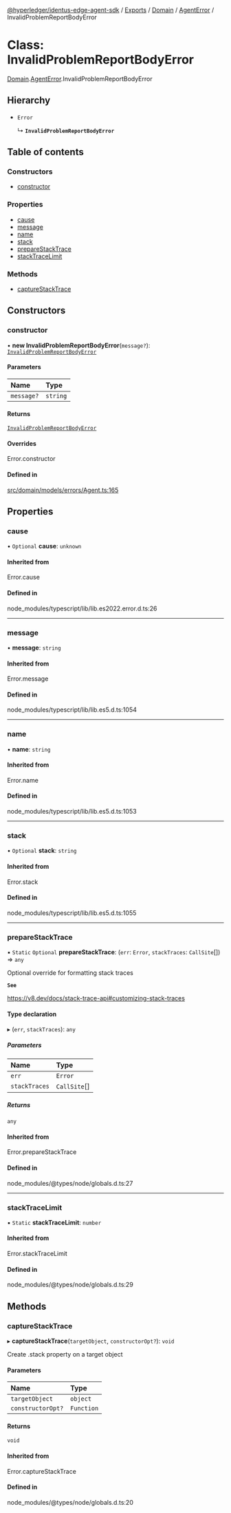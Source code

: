 [@hyperledger/identus-edge-agent-sdk](../README.md) / [Exports](../modules.md) / [Domain](../modules/Domain.md) / [AgentError](../modules/Domain.AgentError.md) / InvalidProblemReportBodyError

# Class: InvalidProblemReportBodyError

[Domain](../modules/Domain.md).[AgentError](../modules/Domain.AgentError.md).InvalidProblemReportBodyError

## Hierarchy

- `Error`

  ↳ **`InvalidProblemReportBodyError`**

## Table of contents

### Constructors

- [constructor](Domain.AgentError.InvalidProblemReportBodyError.md#constructor)

### Properties

- [cause](Domain.AgentError.InvalidProblemReportBodyError.md#cause)
- [message](Domain.AgentError.InvalidProblemReportBodyError.md#message)
- [name](Domain.AgentError.InvalidProblemReportBodyError.md#name)
- [stack](Domain.AgentError.InvalidProblemReportBodyError.md#stack)
- [prepareStackTrace](Domain.AgentError.InvalidProblemReportBodyError.md#preparestacktrace)
- [stackTraceLimit](Domain.AgentError.InvalidProblemReportBodyError.md#stacktracelimit)

### Methods

- [captureStackTrace](Domain.AgentError.InvalidProblemReportBodyError.md#capturestacktrace)

## Constructors

### constructor

• **new InvalidProblemReportBodyError**(`message?`): [`InvalidProblemReportBodyError`](Domain.AgentError.InvalidProblemReportBodyError.md)

#### Parameters

| Name | Type |
| :------ | :------ |
| `message?` | `string` |

#### Returns

[`InvalidProblemReportBodyError`](Domain.AgentError.InvalidProblemReportBodyError.md)

#### Overrides

Error.constructor

#### Defined in

[src/domain/models/errors/Agent.ts:165](https://github.com/hyperledger-identus/sdk-ts/blob/bc699428ddd8313d8025ef810d8e7784a65f26cc/src/domain/models/errors/Agent.ts#L165)

## Properties

### cause

• `Optional` **cause**: `unknown`

#### Inherited from

Error.cause

#### Defined in

node_modules/typescript/lib/lib.es2022.error.d.ts:26

___

### message

• **message**: `string`

#### Inherited from

Error.message

#### Defined in

node_modules/typescript/lib/lib.es5.d.ts:1054

___

### name

• **name**: `string`

#### Inherited from

Error.name

#### Defined in

node_modules/typescript/lib/lib.es5.d.ts:1053

___

### stack

• `Optional` **stack**: `string`

#### Inherited from

Error.stack

#### Defined in

node_modules/typescript/lib/lib.es5.d.ts:1055

___

### prepareStackTrace

▪ `Static` `Optional` **prepareStackTrace**: (`err`: `Error`, `stackTraces`: `CallSite`[]) => `any`

Optional override for formatting stack traces

**`See`**

https://v8.dev/docs/stack-trace-api#customizing-stack-traces

#### Type declaration

▸ (`err`, `stackTraces`): `any`

##### Parameters

| Name | Type |
| :------ | :------ |
| `err` | `Error` |
| `stackTraces` | `CallSite`[] |

##### Returns

`any`

#### Inherited from

Error.prepareStackTrace

#### Defined in

node_modules/@types/node/globals.d.ts:27

___

### stackTraceLimit

▪ `Static` **stackTraceLimit**: `number`

#### Inherited from

Error.stackTraceLimit

#### Defined in

node_modules/@types/node/globals.d.ts:29

## Methods

### captureStackTrace

▸ **captureStackTrace**(`targetObject`, `constructorOpt?`): `void`

Create .stack property on a target object

#### Parameters

| Name | Type |
| :------ | :------ |
| `targetObject` | `object` |
| `constructorOpt?` | `Function` |

#### Returns

`void`

#### Inherited from

Error.captureStackTrace

#### Defined in

node_modules/@types/node/globals.d.ts:20
